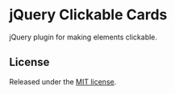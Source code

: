 # jQuery Clickable Cards

jQuery plugin for making elements clickable.

## License
Released under the [MIT license](http://www.opensource.org/licenses/MIT).